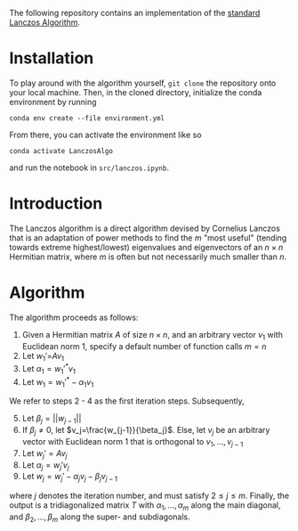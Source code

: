 The following repository contains an implementation of the [standard Lanczos Algorithm](https://en.wikipedia.org/wiki/Lanczos_algorithm).

# Installation

To play around with the algorithm yourself, `git clone` the repository onto your local machine. Then, in the cloned directory, initialize the conda environment by running
```
conda env create --file environment.yml
```
From there, you can activate the environment like so
```
conda activate LanczosAlgo
```
and run the notebook in `src/lanczos.ipynb`.

# Introduction

The Lanczos algorithm is a direct algorithm devised by Cornelius Lanczos that is an adaptation of power methods to find the $m$ "most useful" (tending towards extreme highest/lowest) eigenvalues and eigenvectors of an $n\times n$ Hermitian matrix, where $m$ is often but not necessarily much smaller than $n$.

# Algorithm

The algorithm proceeds as follows:

1. Given a Hermitian matrix $A$ of size $n\times n$, and an arbitrary vector $v_1$ with Euclidean norm 1, specify a default number of function calls $m=n$
2. Let $w_1'$=$Av_1$
3. Let $\alpha_1=w_1'^* v_1$
4. Let $w_1=w_1'^*-\alpha_1 v_1$

We refer to steps 2 - 4 as the first iteration steps. Subsequently, 

5. Let $\beta_j=||w_{j-1}||$
6. If $\beta_j\neq0$, let $v_j=\frac{w_{j-1}}{\beta_j}$. Else, let $v_j$ be an arbitrary vector with Euclidean norm 1 that is orthogonal to $v_1, ..., v_{j-1}$
7. Let $w_j'=Av_j$
8. Let $\alpha_j=w_j'v_j$
9. Let $w_j=w_j'-\alpha_j v_j-\beta_j v_{j-1}$

where $j$ denotes the iteration number, and must satisfy $2\leq j\leq m$. Finally, the output is a tridiagonalized matrix $T$ with $\alpha_1, ..., \alpha_m$ along the main diagonal, and $\beta_2, ..., \beta_m$ along the super- and subdiagonals.
